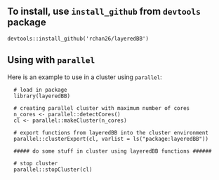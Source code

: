## To install, use `install_github` from `devtools` package

```
devtools::install_github('rchan26/layeredBB')
```

## Using with `parallel`

Here is an example to use in a cluster using `parallel`:

```
  # load in package
  library(layeredBB)

  # creating parallel cluster with maximum number of cores
  n_cores <- parallel::detectCores()
  cl <- parallel::makeCluster(n_cores)
  
  # export functions from layeredBB into the cluster environment
  parallel::clusterExport(cl, varlist = ls("package:layeredBB"))
  
  ##### do some stuff in cluster using layeredBB functions ######
  
  # stop cluster
  parallel::stopCluster(cl)
```

